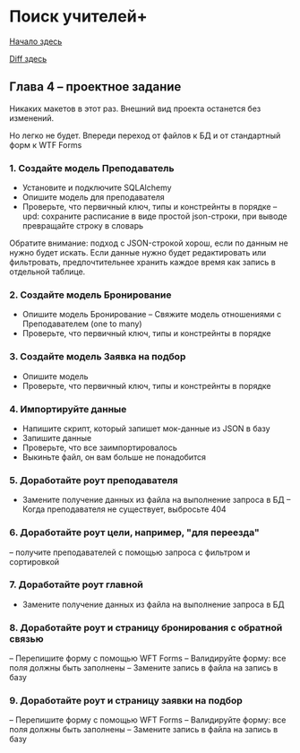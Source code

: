 # Поиск учителей+

[Начало здесь](https://github.com/vvscode/py--stepik-teachers)

[Diff здесь](https://github.com/vvscode/py--extra-stepik-teachers/pull/1)

## Глава 4 – проектное задание

Никаких макетов в этот раз. Внешний вид проекта останется без изменений.

Но легко не будет. Впереди переход от файлов к БД и от стандартный форм к WTF Forms

### 1. Создайте модель Преподаватель

- Установите и подключите SQLAlchemy
- Опишите модель для преподавателя
- Проверьте, что первичный ключ, типы и констрейнты в порядке
  – upd: сохраните расписание в виде простой json-строки, при выводе превращайте строку в словарь

Обратите внимание: подход с JSON-строкой хорош, если по данным не нужно будет искать. Если данные нужно будет редактировать или фильтровать, предпочтительнее хранить каждое время как запись в отдельной таблице.

### 2. Создайте модель Бронирование

- Опишите модель Бронирование
  – Свяжите модель отношениями с Преподавателем (one to many)
- Проверьте, что первичный ключ, типы и констрейнты в порядке

### 3. Создайте модель Заявка на подбор

- Опишите модель
- Проверьте, что первичный ключ, типы и констрейнты в порядке

### 4. Импортируйте данные

- Напишите скрипт, который запишет мок-данные из JSON в базу
- Запишите данные
- Проверьте, что все заимпортировалось
- Выкиньте файл, он вам больше не понадобится

### 5. Доработайте роут преподавателя

- Замените получение данных из файла на выполнение запроса в БД
  – Когда преподавателя не существует, выбросьте 404

### 6. Доработайте роут цели, например, "для переезда"

– получите преподавателей с помощью запроса с фильтром и сортировкой

### 7. Доработайте роут главной

- Замените получение данных из файла на выполнение запроса в БД

### 8. Доработайте роут и страницу бронирования с обратной связью

– Перепишите форму с помощью WFT Forms
– Валидируйте форму: все поля должны быть заполнены
– Замените запись в файла на запись в базу

### 9. Доработайте роут и страницу заявки на подбор

– Перепишите форму с помощью WFT Forms
– Валидируйте форму: все поля должны быть заполнены
– Замените запись в файла на запись в базу
